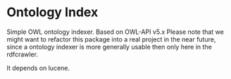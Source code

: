 Ontology Index
========================
Simple OWL ontology indexer.
Based on OWL-API v5.x
Please note that we might want to refactor this package 
into a real project in the near future, since a ontology indexer is more generally
usable then only here in the rdfcrawler.

It depends on lucene.
